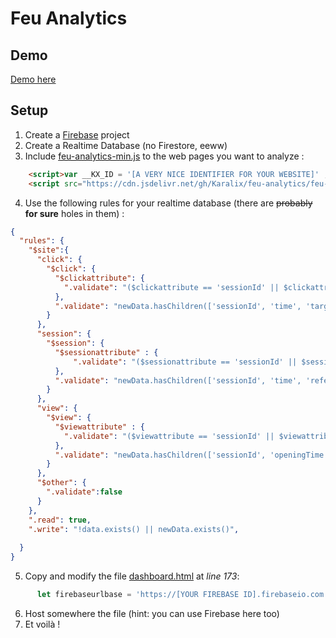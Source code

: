 # Feu Analytics
## Demo
[Demo here](http://www.krlx.fr/feu-analytics/index.html)

## Setup
1. Create a [Firebase](https://firebase.google.com) project
2. Create a Realtime Database (no Firestore, eeww)
3. Include [feu-analytics-min.js](/feu-analytics-min.js) to the web pages you want to analyze :
```html
    <script>var __KX_ID = '[A VERY NICE IDENTIFIER FOR YOUR WEBSITE]' ; var __KX_URL = 'https://[YOUR FIREBASE ID].firebaseio.com/'</script>
    <script src="https://cdn.jsdelivr.net/gh/Karalix/feu-analytics/feu-analytics-min.js" defer></script>
```
4. Use the following rules for your realtime database (there are ~~probably~~ __for sure__ holes in them) :
```json
{
  "rules": {
    "$site":{
      "click": {
        "$click": {
          "$clickattribute": {
            ".validate": "($clickattribute == 'sessionId' || $clickattribute == 'time' || $clickattribute == 'target' || $clickattribute == 'page' || $clickattribute == 'cta')"
          },
          ".validate": "newData.hasChildren(['sessionId', 'time', 'target', 'page', 'cta'])"
        }
      },
      "session": {
        "$session": {
          "$sessionattribute" : {
              ".validate": "($sessionattribute == 'sessionId' || $sessionattribute == 'time' || $sessionattribute == 'referrer' || $sessionattribute == 'page' || $sessionattribute == 'mobile' || $sessionattribute == 'country')"
          },
          ".validate": "newData.hasChildren(['sessionId', 'time', 'referrer', 'page', 'mobile','country'])"
        }
      },
      "view": {
        "$view": {
          "$viewattribute" : {
            ".validate": "($viewattribute == 'sessionId' || $viewattribute == 'openingTime' || $viewattribute == 'closingTime' || $viewattribute == 'page')"
          },
          ".validate": "newData.hasChildren(['sessionId', 'openingTime', 'closingTime', 'page'])"
        }
      },
      "$other": {
        ".validate":false
      }
    },
    ".read": true,
    ".write": "!data.exists() || newData.exists()",
    
  }
}
```
5. Copy and modify the file [dashboard.html](/dashboard.html) at *line 173*:
```js
      let firebaseurlbase = 'https://[YOUR FIREBASE ID].firebaseio.com'
```
6. Host somewhere the file (hint: you can use Firebase here too)
7. Et voilà !
